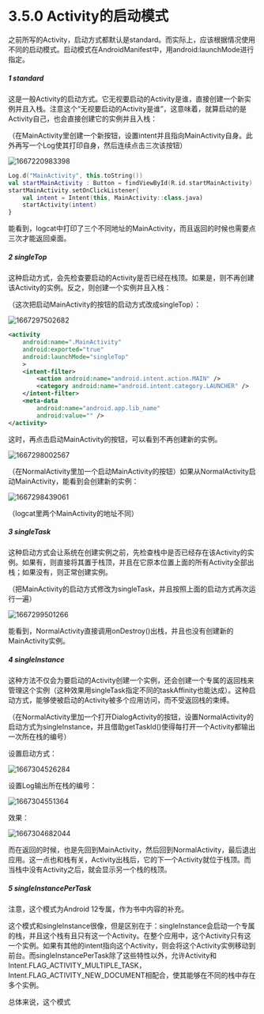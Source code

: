 # 3.5.0 Activity的启动模式

之前所写的Activity，启动方式都默认是standard。而实际上，应该根据情况使用不同的启动模式。启动模式在AndroidManifest中，用android:launchMode进行指定。

##### 1 standard

这是一般Activity的启动方式。它无视要启动的Activity是谁，直接创建一个新实例并且入栈。注意这个“无视要启动的Activity是谁”，这意味着，就算启动的是Activity自己，也会直接创建它的实例并且入栈：

（在MainActivity里创建一个新按钮，设置intent并且指向MainActivity自身。此外再写一个Log使其打印自身，然后连续点击三次该按钮）

![1667220983398](image/3.5.0Activity的启动模式/1667220983398.png)

```kotlin
Log.d("MainActivity", this.toString())
val startMainActivity : Button = findViewById(R.id.startMainActivity)
startMainActivity.setOnClickListener{
	val intent = Intent(this, MainActivity::class.java)
	startActivity(intent)
}
```

能看到，logcat中打印了三个不同地址的MainActivity，而且返回的时候也需要点三次才能返回桌面。

##### 2 singleTop

这种启动方式，会先检查要启动的Activity是否已经在栈顶。如果是，则不再创建该Activity的实例。反之，则创建一个实例并且入栈：

（这次把启动MainActivity的按钮的启动方式改成singleTop）：

![1667297502682](image/3.5.0Activity的启动模式/1667297502682.png)

```xml
<activity
	android:name=".MainActivity"
	android:exported="true"
	android:launchMode="singleTop"
	>
	<intent-filter>
		<action android:name="android.intent.action.MAIN" />
		<category android:name="android.intent.category.LAUNCHER" />
	</intent-filter>
	<meta-data
		android:name="android.app.lib_name"
		android:value="" />
</activity>
```

这时，再点击启动MainActivity的按钮，可以看到不再创建新的实例。

![1667298002567](image/3.5.0Activity的启动模式/1667298002567.png)

（在NormalActivity里加一个启动MainActivity的按钮）如果从NormalActivity启动MainActivity，能看到会创建新的实例：

![1667298439061](image/3.5.0Activity的启动模式/1667298439061.png)

（logcat里两个MainActivity的地址不同）

##### 3 singleTask

这种启动方式会让系统在创建实例之前，先检查栈中是否已经存在该Activity的实例。如果有，则直接将其置于栈顶，并且在它原本位置上面的所有Activity全部出栈；如果没有，则正常创建实例。

（把MainActivity的启动方式修改为singleTask，并且按照上面的启动方式再次运行一遍）

![1667299501266](image/3.5.0Activity的启动模式/1667299501266.png)

能看到，NormalActivity直接调用onDestroy()出栈，并且也没有创建新的MainActivity实例。

##### 4 singleInstance

这种方法不仅会为要启动的Activity创建一个实例，还会创建一个专属的返回栈来管理这个实例（这种效果用singleTask指定不同的taskAffinity也能达成）。这种启动方式，能够使被启动的Activity被多个应用访问，而不受返回栈的束缚。

（在NormalActivity里加一个打开DialogActivity的按钮，设置NormalActivity的启动方式为singleInstance，并且借助getTaskId()使得每打开一个Activity都输出一次所在栈的编号）

设置启动方式：

![1667304526284](image/3.5.0Activity的启动模式/1667304526284.png)

设置Log输出所在栈的编号：

![1667304551364](image/3.5.0Activity的启动模式/1667304551364.png)

效果：

![1667304682044](image/3.5.0Activity的启动模式/1667304682044.png)

而在返回的时候，也是先回到MainActivity，然后回到NormalActivity，最后退出应用。这一点也和栈有关，Activity出栈后，它的下一个Activity就位于栈顶。而当栈中没有Activity之后，就会显示另一个栈的栈顶。

##### 5 singleInstancePerTask

注意，这个模式为Android 12专属，作为书中内容的补充。

这个模式和singleInstance很像，但是区别在于：singleInstance会启动一个专属的栈，并且这个栈有且只有这一个Activity。在整个应用中，这个Activity只有这一个实例。如果有其他的intent指向这个Activity，则会将这个Activity实例移动到前台。而singleInstancePerTask除了这些特性以外，允许Activity和Intent.FLAG_ACTIVITY_MULTIPLE_TASK，Intent.FLAG_ACTIVITY_NEW_DOCUMENT相配合，使其能够在不同的栈中存在多个实例。

总体来说，这个模式
